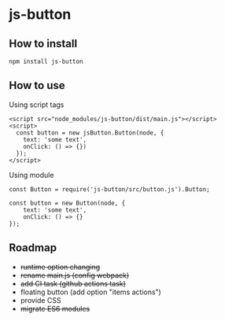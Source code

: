 # js-button

## How to install

`npm install js-button` 

## How to use

Using script tags
```
<script src="node_modules/js-button/dist/main.js"></script>
<script>
  const button = new jsButton.Button(node, {
    text: 'some text',
    onClick: () => {})
  });
</script>
```

Using module 
```
const Button = require('js-button/src/button.js').Button;

const button = new Button(node, { 
    text: 'some text',
    onClick: () => {}
});
```

## Roadmap
- ~~runtime option changing~~
- ~~rename main.js (config webpack)~~
- ~~add CI task (github actions task)~~
- floating button (add option "items actions")
- provide CSS
- ~~migrate ES6 modules~~